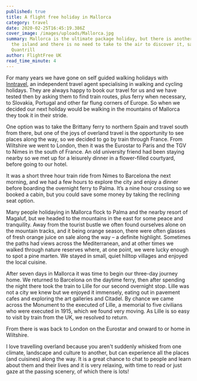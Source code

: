 ```yaml
---
published: true
title: A flight free holiday in Mallorca
category: travel
date: 2020-02-25T16:45:19.386Z
cover_image: /images/uploads/Mallorca.jpg
summary: Mallorca is the ultimate package holiday, but there is another side to
  the island and there is no need to take to the air to discover it, says Rowena
  Quantrill
author: FlightFree UK
read_time_minute: 4
---
```

For many years we have gone on self guided walking holidays with [Inntravel](https://www.inntravel.co.uk), an independent travel agent specialising in walking and cycling holidays. They are always happy to book our travel for us and we have tested then by asking them to find train routes, plus ferry when necessary, to Slovakia, Portugal and other far flung corners of Europe. So when we decided our next holiday would be walking in the mountains of Mallorca they took it in their stride.

One option was to take the Brittany ferry to northern Spain and travel south from there, but one of the joys of overland travel is the opportunity to see places along the way, so we decided to go by train through France. From Wiltshire we went to London, then it was the Eurostar to Paris and the TGV to Nimes in the south of France. An old university friend had been staying nearby so we met up for a leisurely dinner in a flower-filled courtyard, before going to our hotel.

It was a short three hour train ride from Nimes to Barcelona the next morning, and we had a few hours to explore the city and enjoy a dinner before boarding the overnight ferry to Palma. It’s a nine hour crossing so we booked a cabin, but you could save some money by taking the reclining seat option.

Many people holidaying in Mallorca flock to Palma and the nearby resort of Magaluf, but we headed to the mountains in the east for some peace and tranquility. Away from the tourist bustle we often found ourselves alone on the mountain tracks, and it being orange season, there were often glasses of fresh orange juice on sale along the way – a definite highlight. Sometimes the paths had views across the Mediterranean, and at other times we walked through nature reserves where, at one point, we were lucky enough to spot a pine marten. We stayed in small, quiet hilltop villages and enjoyed the local cuisine.

After seven days in Mallorca it was time to begin our three-day journey home. We returned to Barcelona on the daytime ferry, then after spending the night there took the train to Lille for our second overnight stop. Lille was not a city we knew but we enjoyed it immensely, eating out in pavement cafes and exploring the art galleries and Citadel. By chance we came across the Monument to the executed of Lille, a memorial to five civilians who were executed in 1915, which we found very moving. As Lille is so easy to visit by train from the UK, we resolved to return.

From there is was back to London on the Eurostar and onward to or home in Wiltshire.

I love travelling overland because you aren't suddenly whisked from one climate, landscape and culture to another, but can experience all the places (and cuisines) along the way. It is a great chance to chat to people and learn about them and their lives and it is very relaxing, with time to read or just gaze at the passing scenery, of which there is lots!

